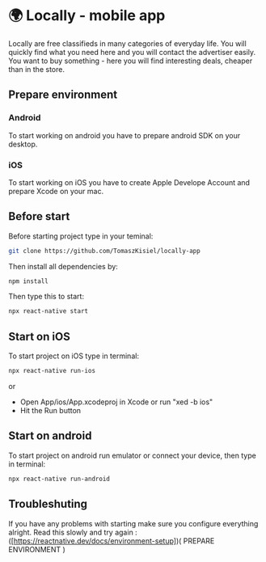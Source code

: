 # :earth_africa: Locally - mobile app

Locally are free classifieds in many categories of everyday life. You will quickly find what you need here and you will contact the advertiser easily. You want to buy something - here you will find interesting deals, cheaper than in the store.

## Prepare environment
### Android
To start working on android you have to prepare android SDK on your desktop.
### iOS
To start working on iOS you have to create Apple Develope Account and prepare Xcode on your mac.

## Before start
Before starting project type in your teminal:
```bash
git clone https://github.com/TomaszKisiel/locally-app
```
Then install all dependencies by:
```bash
npm install
```
Then type this to start:
```bash
npx react-native start
```

## Start on iOS
To start project on iOS type in terminal:
```bash
npx react-native run-ios
```
or
 - Open App/ios/App.xcodeproj in Xcode or run "xed -b ios"
 - Hit the Run button

## Start on android
To start project on android run emulator or connect your device, then type in terminal:
```bash
npx react-native run-android
```

## Troubleshuting
If you have any problems with starting make sure you configure everything alright. Read this slowly and try again : ([https://reactnative.dev/docs/environment-setup])( PREPARE ENVIRONMENT )
